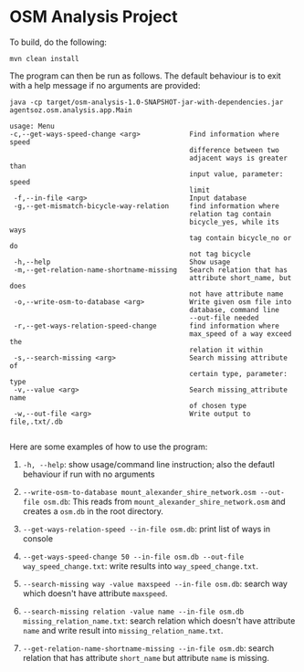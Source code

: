 # OSM Analysis Project

To build, do the following:

```
mvn clean install
```

The program can then be run as follows. The default behaviour is to exit with a help message if no arguments are provided:
```
java -cp target/osm-analysis-1.0-SNAPSHOT-jar-with-dependencies.jar agentsoz.osm.analysis.app.Main

usage: Menu
-c,--get-ways-speed-change <arg>            Find information where speed
                                            difference between two
                                            adjacent ways is greater than
                                            input value, parameter: speed
                                            limit
 -f,--in-file <arg>                         Input database
 -g,--get-mismatch-bicycle-way-relation     find information where
                                            relation tag contain
                                            bicycle_yes, while its ways
                                            tag contain bicycle_no or do
                                            not tag bicycle
 -h,--help                                  Show usage
 -m,--get-relation-name-shortname-missing   Search relation that has
                                            attribute short_name, but does
                                            not have attribute name
 -o,--write-osm-to-database <arg>           Write given osm file into
                                            database, command line
                                            --out-file needed
 -r,--get-ways-relation-speed-change        find information where
                                            max_speed of a way exceed the
                                            relation it within
 -s,--search-missing <arg>                  Search missing attribute of
                                            certain type, parameter: type
 -v,--value <arg>                           Search missing_attribute name
                                            of chosen type
 -w,--out-file <arg>                        Write output to file,.txt/.db


```


Here are some examples of how to use the program:
1. `-h, --help`: show usage/command line instruction; also the defautl behaviour if run with no arguments

1. `--write-osm-to-database mount_alexander_shire_network.osm --out-file osm.db`: This reads from `mount_alexander_shire_network.osm` and creates a `osm.db` in the root directory.

1. `--get-ways-relation-speed --in-file osm.db`: print list of ways in console

1. `--get-ways-speed-change 50 --in-file osm.db --out-file way_speed_change.txt`: write results into `way_speed_change.txt`.

1. `--search-missing way -value maxspeed --in-file osm.db`:  search way which doesn't have attribute `maxspeed`.

1. `--search-missing relation -value name --in-file osm.db missing_relation_name.txt`: search relation which doesn't have attribute `name` and write result into `missing_relation_name.txt`.

1. `--get-relation-name-shortname-missing --in-file osm.db`: search relation that has attribute `short_name` but attribute `name` is missing.

